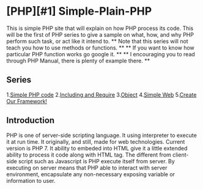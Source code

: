 # [PHP][#1] Simple-Plain-PHP
This is simple PHP site that will explain on how PHP process its code. This will be the first of PHP series to give a sample on what, how, and why PHP perform such task, or act like it intend to.
** Note that this series will not teach you how to use methods or functions. **
** If you want to know how particular PHP function works go google it. **
** I encouraging you to read through PHP Manual, there is plenty of example there. **

## Series
1.[Simple PHP code](https://github.com/mrwordev/-PHP-Simple-Plain-PHP)
2.[Including and Require](https://github.com/mrwordev/-PHP-Tailoring-PHP)
3.[Object](https://github.com/mrwordev/-PHP-Simple-Object-PHP)
4.[Simple Web](https://github.com/mrwordev/-PHP-Simple-PHP-Website)
5.[Create Our Framework!](https://github.com/mrwordev/-PHP-Simple-PHP-Framework)

## Introduction
PHP is one of server-side scripting language. It using interpreter to execute it at run time. It originally, and still, made for web technologies. Current version is PHP 7.
It ability to embeded into HTML give it a little extended ability to process it code along with HTML tag. The different from client-side script such as Javascript is PHP execute itself from server. By executing on server means that PHP able to interact with server environment, encapsulate any non-necessary exposing variable or information to user.
